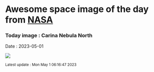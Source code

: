 
# Awesome space image of the day from [NASA](https://api.nasa.gov/)

### Today image : Carina Nebula North
Date : 2023-05-01

![](https://apod.nasa.gov/apod/image/2305/CarNorth_Taylor_960.jpg)

<small>Latest update : Mon May  1 06:16:47 2023</small>
        